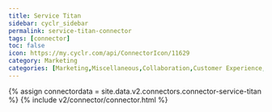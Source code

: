 ```yaml
---
title: Service Titan
sidebar: cyclr_sidebar
permalink: service-titan-connector
tags: [connector]
toc: false
icon: https://my.cyclr.com/api/ConnectorIcon/11629
category: Marketing
categories: [Marketing,Miscellaneous,Collaboration,Customer Experience,Sales]
---
```

{% assign connectordata = site.data.v2.connectors.connector-service-titan %}
{% include v2/connector/connector.html %}	
